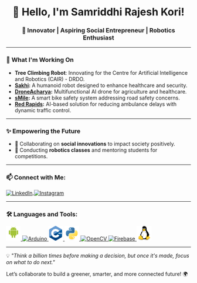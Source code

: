 <h1 align="center">👋 Hello, I'm Samriddhi Rajesh Kori!</h1>  
<h3 align="center">🌟 Innovator | Aspiring Social Entrepreneur | Robotics Enthusiast</h3>  

---

### 🔭 **What I'm Working On**  
- **Tree Climbing Robot**: Innovating for the Centre for Artificial Intelligence and Robotics (CAIR) - DRDO.  
- **[Sakhi](https://github.com/Samriddhi-R-Kori/Sakhi):** A humanoid robot designed to enhance healthcare and security.  
- **[DroneAcharya](https://github.com/Samriddhi-R-Kori/DroneAcharya):** Multifunctional AI drone for agriculture and healthcare.  
- **[sMile](https://github.com/Samriddhi-R-Kori/sMile):** A smart bike safety system addressing road safety concerns.  
- **[Red Rapids](https://github.com/Samriddhi-R-Kori/Red-Rapids):** AI-based solution for reducing ambulance delays with dynamic traffic control.  

---

### ✨ **Empowering the Future**  
- 🌱 Collaborating on **social innovations** to impact society positively.  
- 🤖 Conducting **robotics classes** and mentoring students for competitions.  

---

<h3 align="left">📫 Connect with Me:</h3>  
<p align="left">
  <a href="https://linkedin.com/in/samriddhi-rajesh-kori-383a7322b" target="_blank">
    <img align="center" src="https://raw.githubusercontent.com/rahuldkjain/github-profile-readme-generator/master/src/images/icons/Social/linked-in-alt.svg" alt="LinkedIn" height="30" width="40" />
  </a>
  <a href="https://instagram.com/samriddhi.kori10" target="_blank">
    <img align="center" src="https://raw.githubusercontent.com/rahuldkjain/github-profile-readme-generator/master/src/images/icons/Social/instagram.svg" alt="Instagram" height="30" width="40" />
  </a>
</p>  

---

<h3 align="left">🛠️ Languages and Tools:</h3>  
<p align="left">
  <a href="https://developer.android.com" target="_blank" rel="noreferrer">
    <img src="https://raw.githubusercontent.com/devicons/devicon/master/icons/android/android-original-wordmark.svg" alt="Android" width="40" height="40" />
  </a>
  <a href="https://www.arduino.cc/" target="_blank" rel="noreferrer">
    <img src="https://cdn.worldvectorlogo.com/logos/arduino-1.svg" alt="Arduino" width="40" height="40" />
  </a>
  <a href="https://www.w3schools.com/cpp/" target="_blank" rel="noreferrer">
    <img src="https://raw.githubusercontent.com/devicons/devicon/master/icons/cplusplus/cplusplus-original.svg" alt="C++" width="40" height="40" />
  </a>
  <a href="https://www.python.org" target="_blank" rel="noreferrer">
    <img src="https://raw.githubusercontent.com/devicons/devicon/master/icons/python/python-original.svg" alt="Python" width="40" height="40" />
  </a>
  <a href="https://opencv.org/" target="_blank" rel="noreferrer">
    <img src="https://www.vectorlogo.zone/logos/opencv/opencv-icon.svg" alt="OpenCV" width="40" height="40" />
  </a>
  <a href="https://firebase.google.com/" target="_blank" rel="noreferrer">
    <img src="https://www.vectorlogo.zone/logos/firebase/firebase-icon.svg" alt="Firebase" width="40" height="40" />
  </a>
  <a href="https://www.linux.org/" target="_blank" rel="noreferrer">
    <img src="https://raw.githubusercontent.com/devicons/devicon/master/icons/linux/linux-original.svg" alt="Linux" width="40" height="40" />
  </a>
</p>  

---

💡 *"Think a billion times before making a decision, but once it's made, focus on what to do next."*  

Let’s collaborate to build a greener, smarter, and more connected future! 🌍
